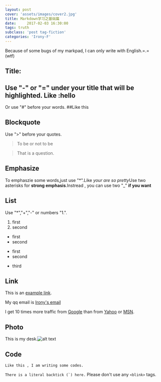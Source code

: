 ```yaml
---
layout: post
cover: 'assets/images/cover2.jpg'
title: Markdown学习之基础篇
date:     2017-02-03 16:30:00
tags: truth
subclass: 'post tag-fiction'
categories: 'Irony-F'
---
```



Because of some bugs of my markpad, I can only write with English.=.=(wtf)

Title: 
---

Use "-" or "=" under your title that will be highlighted.
Like :hello
------
Or use "#" before your words.
##Like this


Blockquote
---

Use  ">"  before your quotes.

>To be or not to be

>That is a question.
 

Emphasize
----
To emphaszie some words,just use "*".Like *your are so pretty*Use two asterisks for **strong emphasis**.Instread , you can use two "_" __if you want__

List
---

Use "*","+","-" or numbers "1.".

1.	first
2.	second

+	first
+	second


-	first
-	second


*	third

Link
---

This is an [example link](http://example.com/).

My qq email is [Irony's email](923012337@qq.com)

I get 10 times more traffic from [Google][1] than from
[Yahoo][2] or [MSN][3].

[1]: http://google.com/ "Google"
[2]: http://search.yahoo.com/ "Yahoo Search"
[3]: http://search.msn.com/ "MSN Search"


Photo
----

This is my desk.![alt text](http://img06.tooopen.com/images/20170111/tooopen_sy_196580168948.jpg)

Code
----

	Like this , I am writing some codes.

``There is a literal backtick (`) here.``
Please don't use any `<blink>` tags.






	




